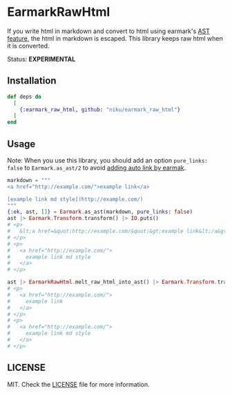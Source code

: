 # EarmarkRawHtml

If you write html in markdown and convert to html using earmark's [AST feature](https://github.com/pragdave/earmark#earmarkas_ast2), the html in markdown is escaped.
This library keeps raw html when it is converted.

Status: **EXPERIMENTAL**

## Installation

```elixir
def deps do
  [
    {:earmark_raw_html, github: "niku/earmark_raw_html"}
  ]
end
```

## Usage

Note: When you use this library, you should add an option `pure_links: false` to `Earmark.as_ast/2` to avoid [adding auto link by earmak](https://hexdocs.pm/earmark/1.4.3/Earmark.html#as_html/2).

```elixir
markdown = """
<a href="http://example.com/">example link</a>

[example link md style](http://example.com/)
"""
{:ok, ast, []} = Earmark.as_ast(markdown, pure_links: false)
ast |> Earmark.Transform.transform() |> IO.puts()
# <p>
#   &lt;a href=&quot;http://example.com/&quot;&gt;example link&lt;/a&gt;
# </p>
# <p>
#   <a href="http://example.com/">
#     example link md style
#   </a>
# </p>

ast |> EarmarkRawHtml.melt_raw_html_into_ast() |> Earmark.Transform.transform() |> IO.puts()
# <p>
#   <a href="http://example.com/">
#     example link
#   </a>
# </p>
# <p>
#   <a href="http://example.com/">
#     example link md style
#   </a>
# </p>
```

## LICENSE

MIT. Check the [LICENSE](LICENSE) file for more information.
